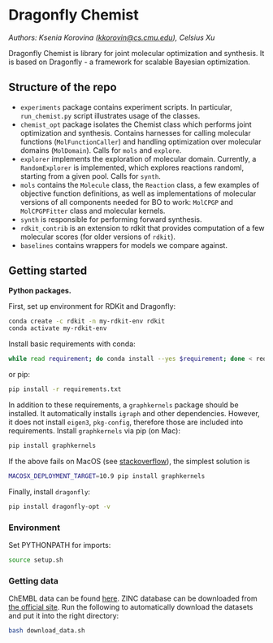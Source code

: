 # Dragonfly Chemist

*Authors: Ksenia Korovina (kkorovin@cs.cmu.edu), Celsius Xu*

Dragonfly Chemist is library for joint molecular optimization and synthesis. It is based on Dragonfly - a framework for scalable Bayesian optimization.

## Structure of the repo

* `experiments` package contains experiment scripts. In particular, `run_chemist.py` script illustrates usage of the classes.
* `chemist_opt` package isolates the Chemist class which performs joint optimization and synthesis. Contains harnesses for calling molecular functions (`MolFunctionCaller`) and handling optimization over molecular domains (`MolDomain`). Calls for `mols` and `explore`.
* `explorer` implements the exploration of molecular domain. Currently, a `RandomExplorer` is implemented, which explores reactions randoml, starting from a given pool. Calls for `synth`.
* `mols` contains the `Molecule` class, the `Reaction` class, a few examples of objective function definitions, as well as implementations of molecular versions of all components needed for BO to work: `MolCPGP` and `MolCPGPFitter` class and molecular kernels.
* `synth` is responsible for performing forward synthesis.
* `rdkit_contrib` is an extension to rdkit that provides computation of a few molecular scores (for older versions of `rdkit`).
* `baselines` contains wrappers for models we compare against.

## Getting started

**Python packages.** 

First, set up environment for RDKit and Dragonfly:

```bash
conda create -c rdkit -n my-rdkit-env rdkit
conda activate my-rdkit-env
```

Install basic requirements with conda:

```bash
while read requirement; do conda install --yes $requirement; done < requirements.txt
```

or pip:

```bash
pip install -r requirements.txt
```

In addition to these requirements, a `graphkernels` package should be installed. It automatically installs `igraph` and other dependencies. However, it does not install `eigen3`, `pkg-config`, therefore those are included into requirements. Install `graphkernels` via pip (on Mac):

```bash
pip install graphkernels
```

If the above fails on MacOS (see [stackoverflow](https://stackoverflow.com/questions/16229297/why-is-the-c-standard-library-not-working)), the simplest solution is

```bash
MACOSX_DEPLOYMENT_TARGET=10.9 pip install graphkernels
```

Finally, install `dragonfly`:

```bash
pip install dragonfly-opt -v
```

### Environment

Set PYTHONPATH for imports:

```bash
source setup.sh 
```

### Getting data

ChEMBL data can be found [here](https://github.com/kevinid/molecule_generator/releases/download/1.0/datasets.tar.gz). ZINC database can be downloaded from [the official site](http://zinc.docking.org/browse/subsets/). Run the following to automatically download the datasets and put it into the right directory:

```bash
bash download_data.sh
```

